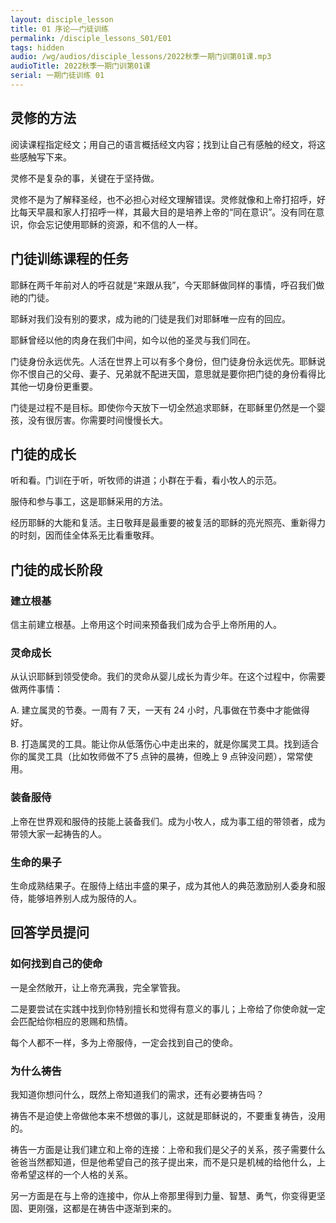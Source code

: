 ```yaml
---
layout: disciple_lesson
title: 01 序论——门徒训练
permalink: /disciple_lessons_S01/E01
tags: hidden
audio: /wg/audios/disciple_lessons/2022秋季一期门训第01课.mp3
audioTitle: 2022秋季一期门训第01课
serial: 一期门徒训练 01
---
```


## 灵修的方法

阅读课程指定经文；用自己的语言概括经文内容；找到让自己有感触的经文，将这些感触写下来。

灵修不是复杂的事，关键在于坚持做。

灵修不是为了解释圣经，也不必担心对经文理解错误。灵修就像和上帝打招呼，好比每天早晨和家人打招呼一样，其最大目的是培养上帝的“同在意识”。没有同在意识，你会忘记使用耶稣的资源，和不信的人一样。

## 门徒训练课程的任务

耶稣在两千年前对人的呼召就是“来跟从我”，今天耶稣做同样的事情，呼召我们做祂的门徒。

耶稣对我们没有别的要求，成为祂的⻔徒是我们对耶稣唯一应有的回应。

耶稣曾经以他的肉身在我们中间，如今以他的圣灵与我们同在。

门徒身份永远优先。人活在世界上可以有多个身份，但门徒身份永远优先。耶稣说你不恨自己的父母、妻子、兄弟就不配进天国，意思就是要你把门徒的身份看得比其他一切身份更重要。

门徒是过程不是目标。即使你今天放下一切全然追求耶稣，在耶稣里仍然是一个婴孩，没有很厉害。你需要时间慢慢长大。

## 门徒的成长

听和看。门训在于听，听牧师的讲道；小群在于看，看小牧人的示范。

服侍和参与事工，这是耶稣采用的方法。

经历耶稣的⼤能和复活。主日敬拜是最重要的被复活的耶稣的亮光照亮、重新得力的时刻，因而佳全体系无比看重敬拜。

## 门徒的成长阶段

### 建立根基

信主前建立根基。上帝用这个时间来预备我们成为合乎上帝所用的人。

### 灵命成长

从认识耶稣到领受使命。我们的灵命从婴⼉成⻓为⻘少年。在这个过程中，你需要做两件事情：

A. 建⽴属灵的节奏。一周有 7 天，一天有 24 小时，凡事做在节奏中才能做得好。

B. 打造属灵的工具。能让你从低落伤心中走出来的，就是你属灵工具。找到适合你的属灵工具（比如牧师做不了5 点钟的晨祷，但晚上 9 点钟没问题），常常使用。

### 装备服侍

上帝在世界观和服侍的技能上装备我们。成为小牧人，成为事工组的带领者，成为带领大家一起祷告的人。

### ⽣命的果⼦

生命成熟结果子。在服侍上结出丰盛的果⼦，成为其他⼈的典范激励别⼈委身和服侍，能够培养别⼈成为服侍的⼈。



## 回答学员提问

### 如何找到自己的使命

一是全然敞开，让上帝充满我，完全掌管我。

二是要尝试在实践中找到你特别擅长和觉得有意义的事儿；上帝给了你使命就一定会匹配给你相应的恩赐和热情。

每个人都不一样，多为上帝服侍，一定会找到自己的使命。

### 为什么祷告

我知道你想问什么，既然上帝知道我们的需求，还有必要祷告吗？

祷告不是迫使上帝做他本来不想做的事儿，这就是耶稣说的，不要重复祷告，没用的。

祷告一方面是让我们建立和上帝的连接：上帝和我们是父子的关系，孩子需要什么爸爸当然都知道，但是他希望自己的孩子提出来，而不是只是机械的给他什么，上帝希望这样的一个人格的关系。

另一方面是在与上帝的连接中，你从上帝那里得到力量、智慧、勇气，你变得更坚固、更刚强，这都是在祷告中逐渐到来的。